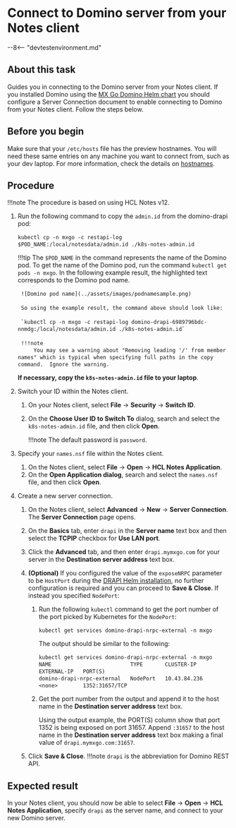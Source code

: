 # Connect to Domino server from your Notes client

--8<-- "devtestenvironment.md"

## About this task

Guides you in connecting to the Domino server from your Notes client. If you installed Domino using the [MX Go Domino Helm chart](../tutorials/downloadhelmchart.md#1-download-the-domino-rest-api-helm-chart) you should configure a Server Connection document to enable connecting to Domino from your Notes client. Follow the steps below.

## Before you begin

Make sure that your `/etc/hosts` file has the preview hostnames. You will need these same entries on any machine you want to connect from, such as your dev laptop. For more information, check the details on [hostnames](../tutorials/prereq.md#3-ensure-foundry-hostnames-are-resolvable).

## Procedure

!!!note
    The procedure is based on using HCL Notes v12.

1. Run the following command to copy the `admin.id` from the domino-drapi pod:

    ```
    kubectl cp -n mxgo -c restapi-log $POD_NAME:/local/notesdata/admin.id ./k8s-notes-admin.id
    ```

    !!!tip
        The `$POD_NAME` in the command represents the name of the Domino pod. To get the name of the Domino pod, run the command `kubectl get pods -n mxgo`. In the following example result, the highlighted text corresponds to the Domino pod name.

        ![Domino pod name](../assets/images/podnamesample.png)

        So using the example result, the command above should look like:

        `kubectl cp -n mxgo -c restapi-log domino-drapi-6989796bdc-nnmdg:/local/notesdata/admin.id ./k8s-notes-admin.id`

        !!!note
            You may see a warning about "Removing leading '/' from member names" which is typical when specifying full paths in the copy command.  Ignore the warning.

    **If necessary, copy the `k8s-notes-admin.id` file to your laptop**.

2. Switch your ID within the Notes client.

    1. On your Notes client, select **File** &rarr; **Security** &rarr; **Switch ID**.
    2. On the **Choose User ID to Switch To** dialog, search and select the `k8s-notes-admin.id` file, and then click **Open**.

        !!!note
            The default password is `password`.


3. Specify your `names.nsf` file within the Notes client.

    1. On the Notes client, select **File** &rarr; **Open** &rarr; **HCL Notes Application**.
    2. On the **Open Application dialog**, search and select the `names.nsf` file, and then click **Open**.

4. Create a new server connection.

    1. On the Notes client, select **Advanced** &rarr; **New** &rarr; **Server Connection**. The **Server Connection** page opens.
    2. On the **Basics** tab, enter `drapi` in the **Server name** text box and then select the **TCPIP** checkbox for **Use LAN port**.
    3. Click the **Advanced** tab, and then enter `drapi.mymxgo.com` for your server in the **Destination server address** text box.

    4. **(Optional)** If you configured the value of the `exposeNRPC` parameter to be `HostPort` during the [DRAPI Helm installation](../tutorials/downloadhelmchart.md), no further configuration is required and you can proceed to **Save & Close**. If instead you specified `NodePort`:

        1. Run the following `kubectl` command to get the port number of the port picked by Kubernetes for the `NodePort`:

            ```text
            kubectl get services domino-drapi-nrpc-external -n mxgo
            ```

            The output should be similar to the following:

            ```{ .yaml .no-copy }
            kubectl get services domino-drapi-nrpc-external -n mxgo
            NAME                         TYPE       CLUSTER-IP     EXTERNAL-IP   PORT(S)
            domino-drapi-nrpc-external   NodePort   10.43.84.236   <none>        1352:31657/TCP
            ```

        2. Get the port number from the output and append it to the host name in the **Destination server address** text box.

            Using the output example, the PORT(S) column show that port 1352 is being exposed on port 31657.  Append `:31657` to the host name in the **Destination server address** text box making a final value of `drapi.mymxgo.com:31657`.

    5. Click **Save & Close**.
    !!!note
        `drapi` is the abbreviation for Domino REST API.

## Expected result

In your Notes client, you should now be able to select **File** &rarr; **Open** &rarr; **HCL Notes Application**, specify `drapi` as the server name, and connect to your new Domino server.


